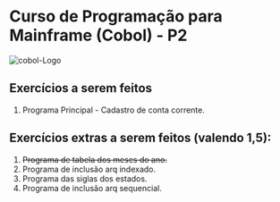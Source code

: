 # Curso de Programação para Mainframe (Cobol) - P2
![cobol-Logo](https://1.bp.blogspot.com/-k8Lb2XeAARA/VxlxJZ5vX3I/AAAAAAAARrM/kuLTUZq8Zhc-8hvLWWi01uk5BY9fUcS0wCLcB/s1600/BANNER.jpg)

## Exercícios a serem feitos

1. Programa Principal - Cadastro de conta corrente.

## Exercícios extras a serem feitos (valendo 1,5):

1. ~~Programa de tabela dos meses do ano.~~
2. Programa de inclusão arq indexado.
3. Programa das siglas dos estados.
4. Programa de inclusão arq sequencial.
